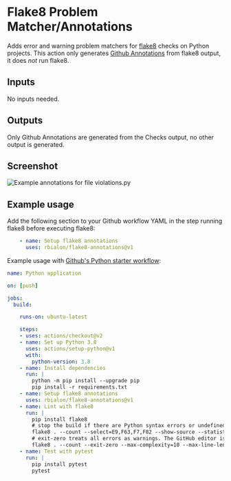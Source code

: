 # Flake8 Problem Matcher/Annotations

Adds error and warning problem matchers for [flake8](https://flake8.pycqa.org/) checks on Python projects.
This action only generates [Github Annotations](https://developer.github.com/v3/checks/runs/#annotations-object) from flake8 output, it does *not* run flake8.

## Inputs

No inputs needed.

## Outputs

Only Github Annotations are generated from the Checks output, no other output is generated.

## Screenshot

![Example annotations for file violations.py](https://user-images.githubusercontent.com/8565229/74146391-48e70780-4c01-11ea-9c8b-7dc1ffa8d787.png)

## Example usage

Add the following section to your Github workflow YAML in the step running flake8 before executing flake8:

```yaml
    - name: Setup flake8 annotations
      uses: rbialon/flake8-annotations@v1
```

Example usage with [Github's Python starter workflow](https://github.com/actions/starter-workflows/blob/master/ci/python-app.yml):

```yaml
name: Python application

on: [push]

jobs:
  build:

    runs-on: ubuntu-latest

    steps:
    - uses: actions/checkout@v2
    - name: Set up Python 3.8
      uses: actions/setup-python@v1
      with:
        python-version: 3.8
    - name: Install dependencies
      run: |
        python -m pip install --upgrade pip
        pip install -r requirements.txt
    - name: Setup flake8 annotations
      uses: rbialon/flake8-annotations@v1
    - name: Lint with flake8
      run: |
        pip install flake8
        # stop the build if there are Python syntax errors or undefined names
        flake8 . --count --select=E9,F63,F7,F82 --show-source --statistics
        # exit-zero treats all errors as warnings. The GitHub editor is 127 chars wide
        flake8 . --count --exit-zero --max-complexity=10 --max-line-length=127 --statistics
    - name: Test with pytest
      run: |
        pip install pytest
        pytest
```

